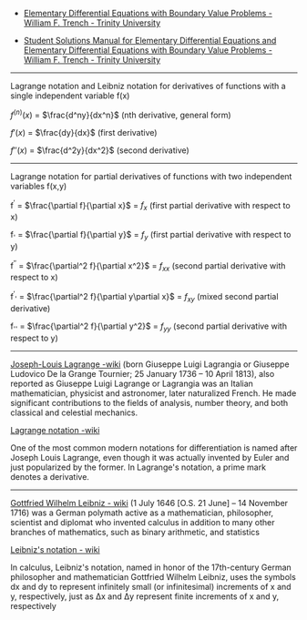 * [Elementary Differential Equations with Boundary Value Problems - William F. Trench - Trinity University](https://digitalcommons.trinity.edu/mono/9/)

* [Student Solutions Manual for Elementary Differential Equations and Elementary Differential Equations with Boundary Value Problems - William F. Trench - Trinity University](https://digitalcommons.trinity.edu/mono/10/)

- - - -

Lagrange notation and Leibniz notation for derivatives of functions with a single independent variable f(x)

$f^{(n)}(x)$ = $\frac{d^ny}{dx^n}$ (nth derivative, general form)

$f'(x)$ = $\frac{dy}{dx}$ (first derivative)

$f''(x)$ = $\frac{d^2y}{dx^2}$ (second derivative)

- - - -

Lagrange notation for partial derivatives of functions with two independent variables f(x,y)

f<sup>′</sup> = $\frac{\partial f}{\partial x}$ = $f_x$ (first partial derivative with respect to x)

f<sub>'</sub> = $\frac{\partial f}{\partial y}$ = $f_y$ (first partial derivative with respect to y)

f<sup>′′</sup> = $\frac{\partial^2 f}{\partial x^2}$ = $f_{xx}$ (second partial derivative with respect to x)

f<sup>′</sup><sub>'</sub> = $\frac{\partial^2 f}{\partial y\partial x}$ = $f_{xy}$ (mixed second partial derivative)

f<sub>''</sub> = $\frac{\partial^2 f}{\partial y^2}$ = $f_{yy}$ (second partial derivative with respect to y)

- - - -

[Joseph-Louis Lagrange -wiki](https://en.wikipedia.org/wiki/Joseph-Louis_Lagrange) (born Giuseppe Luigi Lagrangia or Giuseppe Ludovico De la Grange Tournier; 25 January 1736 – 10 April 1813), also reported as Giuseppe Luigi Lagrange or Lagrangia was an Italian mathematician, physicist and astronomer, later naturalized French. He made significant contributions to the fields of analysis, number theory, and both classical and celestial mechanics.

[Lagrange notation -wiki](https://en.wikipedia.org/wiki/Notation_for_differentiation#Lagrange's_notation)

One of the most common modern notations for differentiation is named after Joseph Louis Lagrange, even though it was actually invented by Euler and just popularized by the former. In Lagrange's notation, a prime mark denotes a derivative.

- - - -

[Gottfried Wilhelm Leibniz - wiki](https://en.wikipedia.org/wiki/Gottfried_Wilhelm_Leibniz) (1 July 1646 [O.S. 21 June] – 14 November 1716) was a German polymath active as a mathematician, philosopher, scientist and diplomat who invented calculus in addition to many other branches of mathematics, such as binary arithmetic, and statistics

[Leibniz's notation - wiki](https://en.wikipedia.org/wiki/Leibniz%27s_notation#:~:text=In%20calculus%2C%20Leibniz's%20notation%2C%20named,of%20x%20and%20y%2C%20respectively.)

In calculus, Leibniz's notation, named in honor of the 17th-century German philosopher and mathematician Gottfried Wilhelm Leibniz, uses the symbols dx and dy to represent infinitely small (or infinitesimal) increments of x and y, respectively, just as Δx and Δy represent finite increments of x and y, respectively

